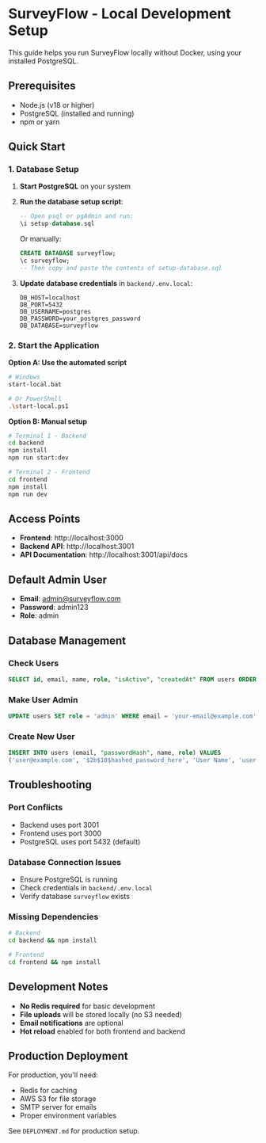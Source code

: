 # SurveyFlow - Local Development Setup

This guide helps you run SurveyFlow locally without Docker, using your installed PostgreSQL.

## Prerequisites

- Node.js (v18 or higher)
- PostgreSQL (installed and running)
- npm or yarn

## Quick Start

### 1. Database Setup

1. **Start PostgreSQL** on your system
2. **Run the database setup script**:
   ```sql
   -- Open psql or pgAdmin and run:
   \i setup-database.sql
   ```
   
   Or manually:
   ```sql
   CREATE DATABASE surveyflow;
   \c surveyflow;
   -- Then copy and paste the contents of setup-database.sql
   ```

3. **Update database credentials** in `backend/.env.local`:
   ```env
   DB_HOST=localhost
   DB_PORT=5432
   DB_USERNAME=postgres
   DB_PASSWORD=your_postgres_password
   DB_DATABASE=surveyflow
   ```

### 2. Start the Application

**Option A: Use the automated script**
```bash
# Windows
start-local.bat

# Or PowerShell
.\start-local.ps1
```

**Option B: Manual setup**
```bash
# Terminal 1 - Backend
cd backend
npm install
npm run start:dev

# Terminal 2 - Frontend  
cd frontend
npm install
npm run dev
```

## Access Points

- **Frontend**: http://localhost:3000
- **Backend API**: http://localhost:3001
- **API Documentation**: http://localhost:3001/api/docs

## Default Admin User

- **Email**: admin@surveyflow.com
- **Password**: admin123
- **Role**: admin

## Database Management

### Check Users
```sql
SELECT id, email, name, role, "isActive", "createdAt" FROM users ORDER BY "createdAt" DESC;
```

### Make User Admin
```sql
UPDATE users SET role = 'admin' WHERE email = 'your-email@example.com';
```

### Create New User
```sql
INSERT INTO users (email, "passwordHash", name, role) VALUES 
('user@example.com', '$2b$10$hashed_password_here', 'User Name', 'user');
```

## Troubleshooting

### Port Conflicts
- Backend uses port 3001
- Frontend uses port 3000
- PostgreSQL uses port 5432 (default)

### Database Connection Issues
- Ensure PostgreSQL is running
- Check credentials in `backend/.env.local`
- Verify database `surveyflow` exists

### Missing Dependencies
```bash
# Backend
cd backend && npm install

# Frontend
cd frontend && npm install
```

## Development Notes

- **No Redis required** for basic development
- **File uploads** will be stored locally (no S3 needed)
- **Email notifications** are optional
- **Hot reload** enabled for both frontend and backend

## Production Deployment

For production, you'll need:
- Redis for caching
- AWS S3 for file storage
- SMTP server for emails
- Proper environment variables

See `DEPLOYMENT.md` for production setup.
